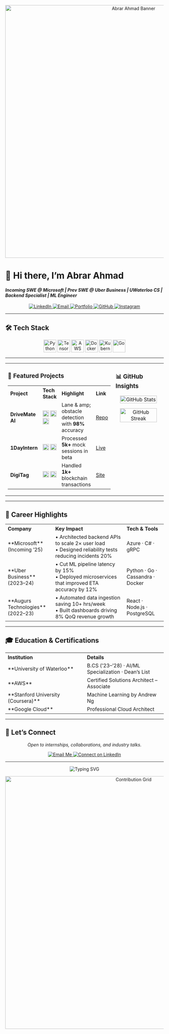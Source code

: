 <!--
  --------------------------------------------------------
  🌟 README for Abrar Ahmad
  --------------------------------------------------------
-->

<p align="center">
  <img src="https://user-images.githubusercontent.com/abrarahmad1510/brand-banner.png" alt="Abrar Ahmad Banner" width="800"/>
</p>

# 👋 Hi there, I’m **Abrar Ahmad**  
#### _Incoming SWE @ Microsoft | Prev SWE @ Uber Business | UWaterloo CS | Backend Specialist | ML Engineer_

<p align="center">
  <a href="https://www.linkedin.com/in/abrar-ahmad-36b949271/">
    <img alt="LinkedIn" src="https://img.shields.io/badge/LinkedIn-0A66C2?style=for-the-badge&logo=linkedin&logoColor=white" />
  </a>
  <a href="mailto:abrarahmad.professional@gmail.com">
    <img alt="Email" src="https://img.shields.io/badge/Email-EA4335?style=for-the-badge&logo=gmail&logoColor=white" />
  </a>
  <a href="https://abrarislive.vercel.app/">
    <img alt="Portfolio" src="https://img.shields.io/badge/Portfolio-4285F4?style=for-the-badge&logo=google-chrome&logoColor=white" />
  </a>
  <a href="https://github.com/abrarahmad1510">
    <img alt="GitHub" src="https://img.shields.io/badge/GitHub-181717?style=for-the-badge&logo=github&logoColor=white" />
  </a>
  <a href="https://www.instagram.com/myselfab1510/">
    <img alt="Instagram" src="https://img.shields.io/badge/Instagram-E4405F?style=for-the-badge&logo=instagram&logoColor=white" />
  </a>
</p>

---

## 🛠️ Tech Stack
<p align="center">
  <img alt="Python" src="https://img.shields.io/badge/Python-3776AB?logo=python&logoColor=white" height="40" />
  <img alt="TensorFlow" src="https://img.shields.io/badge/TensorFlow-FF6F00?logo=tensorflow&logoColor=white" height="40" />
  <img alt="AWS" src="https://img.shields.io/badge/AWS-232F3E?logo=amazon-aws&logoColor=white" height="40" />
  <img alt="Docker" src="https://img.shields.io/badge/Docker-2496ED?logo=docker&logoColor=white" height="40" />
  <img alt="Kubernetes" src="https://img.shields.io/badge/Kubernetes-326CE5?logo=kubernetes&logoColor=white" height="40" />
  <img alt="Go" src="https://img.shields.io/badge/Go-00ADD8?logo=go&logoColor=white" height="40" />
</p>

---

<div align="center">
  <table width="100%">
    <tr>
      <td width="50%" valign="top">
        <h3>🚀 Featured Projects</h3>
        <table width="100%">
          <tr>
            <th align="left">Project</th>
            <th align="left">Tech Stack</th>
            <th align="left">Highlight</th>
            <th align="left">Link</th>
          </tr>
          <tr>
            <td><strong>DriveMate AI</strong></td>
            <td>
              <img src="https://img.shields.io/badge/TensorFlow-FF6F00?logo=tensorflow&logoColor=white" height="20" />
              <img src="https://img.shields.io/badge/OpenCV-5C3EE8?logo=opencv&logoColor=white" height="20" />
              <img src="https://img.shields.io/badge/Python-3776AB?logo=python&logoColor=white" height="20" />
            </td>
            <td>Lane & amp; obstacle detection with <strong>98%</strong> accuracy</td>
            <td><a href="https://github.com/abrarahmad1510/drivemate-ai">Repo</a></td>
          </tr>
          <tr>
            <td><strong>1DayIntern</strong></td>
            <td>
              <img src="https://img.shields.io/badge/React-61DAFB?logo=react&logoColor=black" height="20" />
              <img src="https://img.shields.io/badge/Node.js-339933?logo=node.js&logoColor=white" height="20" />
            </td>
            <td>Processed <strong>5k+</strong> mock sessions in beta</td>
            <td><a href="https://internatyourownrisk.tech/">Live</a></td>
          </tr>
          <tr>
            <td><strong>DigiTag</strong></td>
            <td>
              <img src="https://img.shields.io/badge/Solidity-363636?logo=solidity&logoColor=white" height="20" />
              <img src="https://img.shields.io/badge/Web3.js-F16822?logo=web3js&logoColor=white" height="20" />
            </td>
            <td>Handled <strong>1k+</strong> blockchain transactions</td>
            <td><a href="https://xvqev-wqaaa-aaaag-at4ta-cai.icp0.io/">Site</a></td>
          </tr>
        </table>
      </td>
      <td width="50%" valign="top">
        <h3>📊 GitHub Insights</h3>
        <p align="center">
          <img alt="GitHub Stats" src="https://github-readme-stats.vercel.app/api?username=abrarahmad1510&show_icons=true&theme=dark&count_private=true" width="90%" />
        </p>
        <p align="center">
          <img alt="GitHub Streak" src="https://streak-stats.demolab.com/?user=abrarahmad1510&theme=dark" width="90%" />
        </p>
      </td>
    </tr>
  </table>
</div>

---

## 💼 Career Highlights
<div align="center">
  <table>
    <tr>
      <th align="left" width="30%">Company</th>
      <th align="left" width="45%">Key Impact</th>
      <th align="left" width="25%">Tech &amp; Tools</th>
    </tr>
    <tr>
      <td>**Microsoft** (Incoming ’25)</td>
      <td>• Architected backend APIs to scale 2× user load<br>• Designed reliability tests reducing incidents 20%</td>
      <td>Azure · C# · gRPC</td>
    </tr>
    <tr>
      <td>**Uber Business** (2023–24)</td>
      <td>• Cut ML pipeline latency by 15%<br>• Deployed microservices that improved ETA accuracy by 12%</td>
      <td>Python · Go · Cassandra · Docker</td>
    </tr>
    <tr>
      <td>**Augurs Technologies** (2022–23)</td>
      <td>• Automated data ingestion saving 10+ hrs/week<br>• Built dashboards driving 8% QoQ revenue growth</td>
      <td>React · Node.js · PostgreSQL</td>
    </tr>
  </table>
</div>

---

## 🎓 Education & Certifications
<div align="center">
  <table>
    <tr>
      <th align="left" width="50%">Institution</th>
      <th align="left" width="50%">Details</th>
    </tr>
    <tr>
      <td>**University of Waterloo**</td>
      <td>B.CS (’23–’28) · AI/ML Specialization · Dean’s List</td>
    </tr>
    <tr>
      <td>**AWS**</td>
      <td>Certified Solutions Architect – Associate</td>
    </tr>
    <tr>
      <td>**Stanford University (Coursera)**</td>
      <td>Machine Learning by Andrew Ng</td>
    </tr>
    <tr>
      <td>**Google Cloud**</td>
      <td>Professional Cloud Architect</td>
    </tr>
  </table>
</div>

---

## 🤝 Let’s Connect
<p align="center">
  <em>Open to internships, collaborations, and industry talks.</em>
</p>
<p align="center">
  <a href="mailto:abrarahmad.professional@gmail.com">
    <img alt="Email Me" src="https://img.shields.io/badge/📬%20Email%20Me-EA4335?style=for-the-badge&logo=gmail&logoColor=white" />
  </a>
  <a href="https://www.linkedin.com/in/abrar-ahmad-36b949271/">
    <img alt="Connect on LinkedIn" src="https://img.shields.io/badge/🔗%20LinkedIn-0A66C2?style=for-the-badge&logo=linkedin&logoColor=white" />
  </a>
</p>

---

<p align="center">
  <img src="https://readme-typing-svg.demolab.com?font=Fira+Code&pause=1000&color=29ABE2&width=600&lines=Open+for+Collaborations!;AI+•+Cloud+•+Systems+Design" alt="Typing SVG" />
</p>

<p align="center">
  <img src="https://github.com/abrarahmad1510/abrarahmad1510/blob/output/github-contribution-grid-snake.svg" alt="Contribution Grid" width="800" />
</p>
